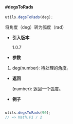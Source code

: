 #### #degsToRads

```javascript
utils.degsToRads(deg);
```

将角度（deg）转为弧度（rad）

- **引入版本**

    1.0.7

- **参数**

1. deg(number): 待处理的角度。

- **返回**

    (number): 返回一个弧度。

- **例子**

```javascript

utils.degsToRads(90);
// => Math.PI / 2

```
